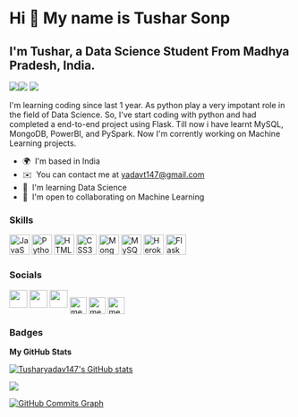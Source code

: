 Hi 👋 My name is Tushar Sonp
============================

I'm Tushar, a Data Science Student From Madhya Pradesh, India.
---------------------------------------------------------------
<a href="https://www.twitter.com/yadavt147" target="_blank" rel="noreferrer"><img
src="https://img.shields.io/twitter/follow/yadavt147?logo=twitter&style=for-the-badge&color=22c55e&labelColor=27272a"
/></a><a href="https://www.github.com/Tusharyadav147" target="_blank" rel="noreferrer"><img
src="https://img.shields.io/github/followers/Tusharyadav147?logo=github&style=for-the-badge&color=22c55e&labelColor=27272a" /></a>
![](https://komarev.com/ghpvc/?username=Tusharyadav147&label=PROFILE+VIEWS)

I'm learning coding since last 1 year. As python play a very impotant role in the field of Data Science. So, I've start coding with python and had completed a end-to-end project using Flask. Till now i have learnt MySQL, MongoDB, PowerBI, and PySpark. Now I'm corrently working on Machine Learning projects.

* 🌍  I'm based in India
* ✉️  You can contact me at [yadavt147@gmail.com](mailto:yadavt147@gmail.com)
* 🧠  I'm learning Data Science
* 🤝  I'm open to collaborating on Machine Learning

### Skills

<p align="left">
<a href="https://developer.mozilla.org/en-US/docs/Web/JavaScript" target="_blank" rel="noreferrer"><img src="https://raw.githubusercontent.com/danielcranney/readme-generator/main/public/icons/skills/javascript-colored.svg" width="36" height="36" alt="JavaScript" /></a>
<a href="https://www.python.org/" target="_blank" rel="noreferrer"><img src="https://raw.githubusercontent.com/danielcranney/readme-generator/main/public/icons/skills/python-colored.svg" width="36" height="36" alt="Python" /></a>
<a href="https://developer.mozilla.org/en-US/docs/Glossary/HTML5" target="_blank" rel="noreferrer"><img src="https://raw.githubusercontent.com/danielcranney/readme-generator/main/public/icons/skills/html5-colored.svg" width="36" height="36" alt="HTML5" /></a>
<a href="https://www.w3.org/TR/CSS/#css" target="_blank" rel="noreferrer"><img src="https://raw.githubusercontent.com/danielcranney/readme-generator/main/public/icons/skills/css3-colored.svg" width="36" height="36" alt="CSS3" /></a>
<a href="https://www.mongodb.com/" target="_blank" rel="noreferrer"><img src="https://raw.githubusercontent.com/danielcranney/readme-generator/main/public/icons/skills/mongodb-colored.svg" width="36" height="36" alt="MongoDB" /></a>
<a href="https://www.mysql.com/" target="_blank" rel="noreferrer"><img src="https://raw.githubusercontent.com/danielcranney/readme-generator/main/public/icons/skills/mysql-colored.svg" width="36" height="36" alt="MySQL" /></a>
<a href="https://www.heroku.com/" target="_blank" rel="noreferrer"><img src="https://raw.githubusercontent.com/danielcranney/readme-generator/main/public/icons/skills/heroku-colored.svg" width="36" height="36" alt="Heroku" /></a>
<a href="https://flask.palletsprojects.com/en/2.0.x/" target="_blank" rel="noreferrer"><img src="https://raw.githubusercontent.com/danielcranney/readme-generator/main/public/icons/skills/flask-colored.svg" width="36" height="36" alt="Flask" /></a>
</p>


### Socials

<p align="left"> <a href="https://www.github.com/Tusharyadav147" target="_blank" rel="noreferrer"><img src="https://raw.githubusercontent.com/danielcranney/readme-generator/main/public/icons/socials/github.svg" width="32" height="32" /></a> <a href="https://www.linkedin.com/in/tushar-sonp-7022b120b/" target="_blank" rel="noreferrer"><img src="https://raw.githubusercontent.com/danielcranney/readme-generator/main/public/icons/socials/linkedin.svg" width="32" height="32" /></a> <a href="https://www.twitter.com/yadavt147" target="_blank" rel="noreferrer"><img src="https://raw.githubusercontent.com/danielcranney/readme-generator/main/public/icons/socials/twitter.svg" width="32" height="32" /></a>
<a href="https://www.facebook.com/profile.php?id=100005288322554" target="blank"><img align="center" src="https://cdn.jsdelivr.net/npm/simple-icons@3.0.1/icons/facebook.svg" alt="meghanshu" height="30" width="30" /></a>
<a href="https://www.instagram.com/tushar_0420_/" target="blank"><img align="center" src="https://cdn.jsdelivr.net/npm/simple-icons@3.0.1/icons/instagram.svg" alt="meghanshu" height="30" width="30" /></a>
<a href="yadavt147@gmail.com" target="blank"><img align="center" src="https://cdn.jsdelivr.net/npm/simple-icons@3.0.1/icons/gmail.svg" alt="meghanshu" height="30" width="30" /></a></p>

### Badges

<b>My GitHub Stats</b>

<a href="http://www.github.com/Tusharyadav147"><img src="https://github-readme-stats.vercel.app/api?username=Tusharyadav147&show_icons=true&hide=&count_private=true&title_color=10b981&text_color=ffffff&icon_color=22c55e&bg_color=27272a&hide_border=true&show_icons=true" alt="Tusharyadav147's GitHub stats" /></a>

<a href="http://www.github.com/Tusharyadav147"><img src="https://github-readme-streak-stats.herokuapp.com/?user=Tusharyadav147&stroke=ffffff&background=27272a&ring=10b981&fire=10b981&currStreakNum=ffffff&currStreakLabel=10b981&sideNums=ffffff&sideLabels=ffffff&dates=ffffff&hide_border=true" /></a>

<a href="http://www.github.com/Tusharyadav147"><img src="https://activity-graph.herokuapp.com/graph?username=Tusharyadav147&bg_color=27272a&color=ffffff&line=22c55e&point=ffffff&area_color=27272a&area=true&hide_border=true&custom_title=GitHub%20Commits%20Graph" alt="GitHub Commits Graph" /></a>

